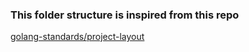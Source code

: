 ### This folder structure is inspired from this repo
[golang-standards/project-layout](https://github.com/golang-standards/project-layout)